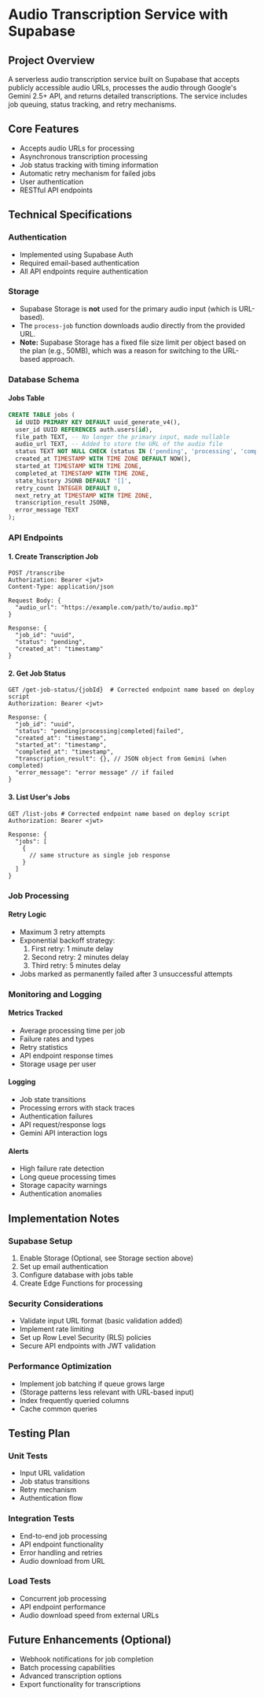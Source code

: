 # Audio Transcription Service with Supabase

## Project Overview
A serverless audio transcription service built on Supabase that accepts publicly accessible audio URLs, processes the audio through Google's Gemini 2.5+ API, and returns detailed transcriptions. The service includes job queuing, status tracking, and retry mechanisms.

## Core Features
- Accepts audio URLs for processing
- Asynchronous transcription processing
- Job status tracking with timing information
- Automatic retry mechanism for failed jobs
- User authentication
- RESTful API endpoints

## Technical Specifications

### Authentication
- Implemented using Supabase Auth
- Required email-based authentication
- All API endpoints require authentication

### Storage
- Supabase Storage is **not** used for the primary audio input (which is URL-based).
- The `process-job` function downloads audio directly from the provided URL.
- **Note:** Supabase Storage has a fixed file size limit per object based on the plan (e.g., 50MB), which was a reason for switching to the URL-based approach.

### Database Schema

#### Jobs Table
```sql
CREATE TABLE jobs (
  id UUID PRIMARY KEY DEFAULT uuid_generate_v4(),
  user_id UUID REFERENCES auth.users(id),
  file_path TEXT, -- No longer the primary input, made nullable
  audio_url TEXT, -- Added to store the URL of the audio file
  status TEXT NOT NULL CHECK (status IN ('pending', 'processing', 'completed', 'failed')),
  created_at TIMESTAMP WITH TIME ZONE DEFAULT NOW(),
  started_at TIMESTAMP WITH TIME ZONE,
  completed_at TIMESTAMP WITH TIME ZONE,
  state_history JSONB DEFAULT '[]',
  retry_count INTEGER DEFAULT 0,
  next_retry_at TIMESTAMP WITH TIME ZONE,
  transcription_result JSONB,
  error_message TEXT
);
```

### API Endpoints

#### 1. Create Transcription Job
```
POST /transcribe
Authorization: Bearer <jwt>
Content-Type: application/json

Request Body: {
  "audio_url": "https://example.com/path/to/audio.mp3"
}

Response: {
  "job_id": "uuid",
  "status": "pending",
  "created_at": "timestamp"
}
```

#### 2. Get Job Status
```
GET /get-job-status/{jobId}  # Corrected endpoint name based on deploy script
Authorization: Bearer <jwt>

Response: {
  "job_id": "uuid",
  "status": "pending|processing|completed|failed",
  "created_at": "timestamp",
  "started_at": "timestamp",
  "completed_at": "timestamp",
  "transcription_result": {}, // JSON object from Gemini (when completed)
  "error_message": "error message" // if failed
}
```

#### 3. List User's Jobs
```
GET /list-jobs # Corrected endpoint name based on deploy script
Authorization: Bearer <jwt>

Response: {
  "jobs": [
    {
      // same structure as single job response
    }
  ]
}
```

### Job Processing

#### Retry Logic
- Maximum 3 retry attempts
- Exponential backoff strategy:
  1. First retry: 1 minute delay
  2. Second retry: 2 minutes delay
  3. Third retry: 5 minutes delay
- Jobs marked as permanently failed after 3 unsuccessful attempts

### Monitoring and Logging

#### Metrics Tracked
- Average processing time per job
- Failure rates and types
- Retry statistics
- API endpoint response times
- Storage usage per user

#### Logging
- Job state transitions
- Processing errors with stack traces
- Authentication failures
- API request/response logs
- Gemini API interaction logs

#### Alerts
- High failure rate detection
- Long queue processing times
- Storage capacity warnings
- Authentication anomalies

## Implementation Notes

### Supabase Setup
1. Enable Storage (Optional, see Storage section above)
2. Set up email authentication
3. Configure database with jobs table
4. Create Edge Functions for processing

### Security Considerations
- Validate input URL format (basic validation added)
- Implement rate limiting
- Set up Row Level Security (RLS) policies
- Secure API endpoints with JWT validation

### Performance Optimization
- Implement job batching if queue grows large
- (Storage patterns less relevant with URL-based input)
- Index frequently queried columns
- Cache common queries

## Testing Plan

### Unit Tests
- Input URL validation
- Job status transitions
- Retry mechanism
- Authentication flow

### Integration Tests
- End-to-end job processing
- API endpoint functionality
- Error handling and retries
- Audio download from URL

### Load Tests
- Concurrent job processing
- API endpoint performance
- Audio download speed from external URLs

## Future Enhancements (Optional)
- Webhook notifications for job completion
- Batch processing capabilities
- Advanced transcription options
- Export functionality for transcriptions 